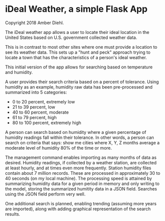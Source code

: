 # iDeal Weather, a simple Flask App

Copyright 2018 Amber Diehl.

The iDeal weather app allows a user to locate their ideal location in the
United States based on U.S. government collected weather data.

This is in contrast to most other sites where one must provide a location
to see its weather data. This sets up a "hunt and peck" approach trying
to locate a town that has the characteristics of a person's ideal weather.

This initial version of the app allows for searching based on temperature
and humidity.

A user provides their search criteria based on a percent of tolerance. Using
humidity as an example, humidity raw data has been pre-processed and summarized
into 5 categories:

- 0 to 20 percent, extremely low
- 21 to 39 percent, low
- 40 to 60 percent, moderate
- 61 to 79 percent, high
- 80 to 100 percent, extremely high

A person can search based on humidity where a given percentage
of humidity readings fall within their tolerance. In other words, a person
can search on criteria that says: show me cities where X, Y, Z months average
a moderate level of humidity 80% of the time or more.

The management command enables importing as many months of data as desired.
Humidity readings, if collected by a weather station, are collected at
least hourly, and at times even more frequently. Station humidity files
contain about 7 million records. These are processed in approximately
30 to 40 seconds (on my local machine). The processing speed is attained by
summarizing humidity data for a given period in memory and only writing
to the model, storing the summarized humitity data in a JSON field. Searches
using the JSON field perform very well.

One additional search is planned, enabling trending (assuming more years
are imported), along with adding graphical representation of the search
results.
